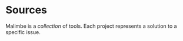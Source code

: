 # Sources

Malimbe is a _collection_ of tools. Each project represents a solution to a specific issue.